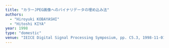 ```yaml
---
title: "カラーJPEG画像へのバイナリデータの埋め込み法"
authors:
  - "Hiroyuki KOBAYASHI"
  - "Hitoshi KIYA"
year: 1998
type: "domestic"
venue: "IEICE Digital Signal Processing Symposium, pp. C5.3, 1998-11-01."
---
```


